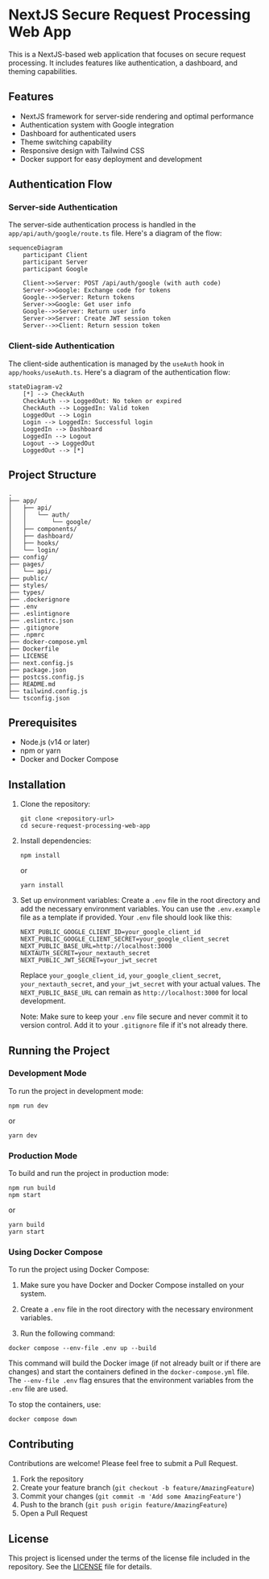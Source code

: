 # NextJS Secure Request Processing Web App

This is a NextJS-based web application that focuses on secure request processing. It includes features like authentication, a dashboard, and theming capabilities.

## Features

- NextJS framework for server-side rendering and optimal performance
- Authentication system with Google integration
- Dashboard for authenticated users
- Theme switching capability
- Responsive design with Tailwind CSS
- Docker support for easy deployment and development

## Authentication Flow

### Server-side Authentication

The server-side authentication process is handled in the `app/api/auth/google/route.ts` file. Here's a diagram of the flow:

```mermaid
sequenceDiagram
    participant Client
    participant Server
    participant Google

    Client->>Server: POST /api/auth/google (with auth code)
    Server->>Google: Exchange code for tokens
    Google-->>Server: Return tokens
    Server->>Google: Get user info
    Google-->>Server: Return user info
    Server->>Server: Create JWT session token
    Server-->>Client: Return session token
```

### Client-side Authentication

The client-side authentication is managed by the `useAuth` hook in `app/hooks/useAuth.ts`. Here's a diagram of the authentication flow:

```mermaid
stateDiagram-v2
    [*] --> CheckAuth
    CheckAuth --> LoggedOut: No token or expired
    CheckAuth --> LoggedIn: Valid token
    LoggedOut --> Login
    Login --> LoggedIn: Successful login
    LoggedIn --> Dashboard
    LoggedIn --> Logout
    Logout --> LoggedOut
    LoggedOut --> [*]
```

## Project Structure

```
.
├── app/
│   ├── api/
│   │   └── auth/
│   │       └── google/
│   ├── components/
│   ├── dashboard/
│   ├── hooks/
│   └── login/
├── config/
├── pages/
│   └── api/
├── public/
├── styles/
├── types/
├── .dockerignore
├── .env
├── .eslintignore
├── .eslintrc.json
├── .gitignore
├── .npmrc
├── docker-compose.yml
├── Dockerfile
├── LICENSE
├── next.config.js
├── package.json
├── postcss.config.js
├── README.md
├── tailwind.config.js
└── tsconfig.json
```

## Prerequisites

- Node.js (v14 or later)
- npm or yarn
- Docker and Docker Compose

## Installation

1. Clone the repository:
   ```
   git clone <repository-url>
   cd secure-request-processing-web-app
   ```

2. Install dependencies:
   ```
   npm install
   ```
   or
   ```
   yarn install
   ```

3. Set up environment variables:
   Create a `.env` file in the root directory and add the necessary environment variables. You can use the `.env.example` file as a template if provided. Your `.env` file should look like this:

   ```
   NEXT_PUBLIC_GOOGLE_CLIENT_ID=your_google_client_id
   NEXT_PUBLIC_GOOGLE_CLIENT_SECRET=your_google_client_secret
   NEXT_PUBLIC_BASE_URL=http://localhost:3000
   NEXTAUTH_SECRET=your_nextauth_secret
   NEXT_PUBLIC_JWT_SECRET=your_jwt_secret
   ```

   Replace `your_google_client_id`, `your_google_client_secret`, `your_nextauth_secret`, and `your_jwt_secret` with your actual values. The `NEXT_PUBLIC_BASE_URL` can remain as `http://localhost:3000` for local development.

   Note: Make sure to keep your `.env` file secure and never commit it to version control. Add it to your `.gitignore` file if it's not already there.


## Running the Project

### Development Mode

To run the project in development mode:

```
npm run dev
```
or
```
yarn dev
```

### Production Mode

To build and run the project in production mode:

```
npm run build
npm start
```
or
```
yarn build
yarn start
```

### Using Docker Compose

To run the project using Docker Compose:

1. Make sure you have Docker and Docker Compose installed on your system.

2. Create a `.env` file in the root directory with the necessary environment variables.

3. Run the following command:

```
docker compose --env-file .env up --build
```

This command will build the Docker image (if not already built or if there are changes) and start the containers defined in the `docker-compose.yml` file. The `--env-file .env` flag ensures that the environment variables from the `.env` file are used.

To stop the containers, use:

```
docker compose down
```

## Contributing

Contributions are welcome! Please feel free to submit a Pull Request.

1. Fork the repository
2. Create your feature branch (`git checkout -b feature/AmazingFeature`)
3. Commit your changes (`git commit -m 'Add some AmazingFeature'`)
4. Push to the branch (`git push origin feature/AmazingFeature`)
5. Open a Pull Request

## License

This project is licensed under the terms of the license file included in the repository. See the [LICENSE](LICENSE) file for details.
